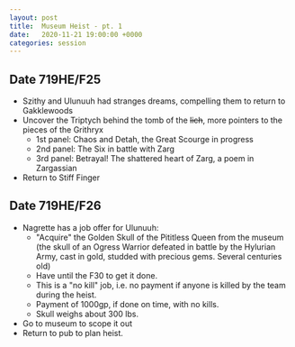```yaml
---
layout: post
title:  Museum Heist - pt. 1
date:   2020-11-21 19:00:00 +0000
categories: session
---
```


## Date 719HE/F25

- Szithy and Ulunuuh had stranges dreams, compelling them to return to Gakklewoods
- Uncover the Triptych behind the tomb of the ~~lich~~, more pointers to the pieces of the Grithryx
  - 1st panel: Chaos and Detah, the Great Scourge in progress
  - 2nd panel: The Six in battle with Zarg
  - 3rd panel: Betrayal! The shattered heart of Zarg, a poem in Zargassian
- Return to Stiff Finger

## Date 719HE/F26

- Nagrette has a job offer for Ulunuuh: 
  - "Acquire" the Golden Skull of the Pititless Queen from the museum (the skull of an Ogress Warrior defeated in battle by the Hylurian Army, cast in gold, studded with precious gems. Several centuries old)
  - Have until the F30 to get it done.
  - This is a "no kill" job, i.e. no payment if anyone is killed by the team during the heist.
  - Payment of 1000gp, if done on time, with no kills.
  - Skull weighs about 300 lbs.
- Go to museum to scope it out
- Return to pub to plan heist.